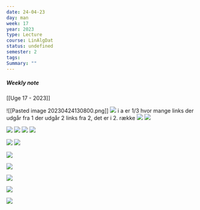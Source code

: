 ```yaml
---
date: 24-04-23
day: man
week: 17
year: 2023
type: Lecture
course: LinAlgDat
status: undefined
semester: 2
tags:
Summary: ""
---
```

##### Weekly note
[[Uge 17 - 2023]]

![[Pasted image 20230424130800.png]]
![](https://i.imgur.com/FSdY1Oh.png)
i a er 1/3 hvor mange links der udgår fra 1
der udgår 2 links fra 2, det er i 2. række
![](https://i.imgur.com/YpllWjZ.png)
![](https://i.imgur.com/NfRsOx2.png)

![](https://i.imgur.com/vGMfcyv.png)
![](https://i.imgur.com/WKkq1Ny.png)
![](https://i.imgur.com/uADq382.png)
![](https://i.imgur.com/QvJ10cG.png)


![](https://i.imgur.com/5w8U6rL.png)
![](https://i.imgur.com/45ip29m.png)

![](https://i.imgur.com/Qum25zb.png)

![](https://i.imgur.com/jzPBlOO.png)

![](https://i.imgur.com/WGllYH1.png)

![](https://i.imgur.com/Jc00Ek3.png)

![](https://i.imgur.com/MkRqaKv.png)
